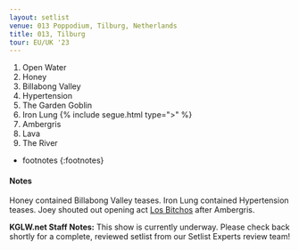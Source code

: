 ```yaml
---
layout: setlist
venue: 013 Poppodium, Tilburg, Netherlands
title: 013, Tilburg
tour: EU/UK '23
---
```


1. Open Water
2. Honey
3. Billabong Valley
4. Hypertension
5. The Garden Goblin
6. Iron Lung
   {% include segue.html type=">" %}
7. Ambergris
8. Lava
9. The River


<!--snippet-->

* footnotes
{:footnotes}


#### Notes
Honey contained Billabong Valley teases.  Iron Lung contained Hypertension teases.  Joey shouted out opening act [Los Bitchos](https://en.wikipedia.org/wiki/Los_Bitchos) after Ambergris.


**KGLW.net Staff Notes:**
This show is currently underway. Please check back shortly for a complete, reviewed setlist from our Setlist Experts review team!
